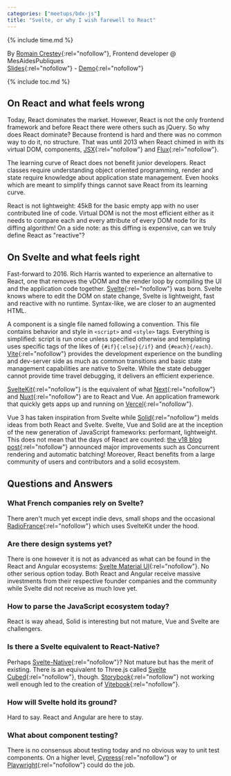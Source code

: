 ```yaml
---
categories: ["meetups/bdx-js"]
title: "Svelte, or why I wish farewell to React"
---
```


{% include time.md %}

By [Romain Crestey](https://twitter.com/r_ourson){:rel="nofollow"}, Frontend developer @ MesAidesPubliques  
[Slides](https://svelte-slides-ourson.vercel.app){:rel="nofollow"} - [Demo](https://svelte-demo-ourson.vercel.app){:rel="nofollow"}


{% include toc.md %}

## On React and what feels wrong

Today, React dominates the market. However, React is not the only frontend framework and before React there were others
such as jQuery. So why does React dominate? Because frontend is hard and there was no common way to do it, no structure.
That was until 2013 when React chimed in with its virtual DOM, components, [JSX](https://reactjs.org/docs/introducing-jsx.html){:rel="nofollow"}
and [Flux](https://facebook.github.io/flux/){:rel="nofollow"}.

The learning curve of React does not benefit junior developers. React classes require understanding object oriented
programming, render and state require knowledge about application state management. Even hooks which are meant to
simplify things cannot save React from its learning curve.

React is not lightweight: 45kB for the basic empty app with no user contributed line of code. Virtual DOM is not the
most efficient either as it needs to compare each and every attribute of every DOM node for its diffing algorithm! On a
side note: as this diffing is expensive, can we truly define React as "reactive"?

## On Svelte and what feels right

Fast-forward to 2016. Rich Harris wanted to experience an alternative to React, one that removes the vDOM and the render
loop by compiling the UI and the application code together. [Svelte](https://svelte.dev/){:rel="nofollow"} was born.
Svelte knows where to edit the DOM on state change, Svelte is lightweight, fast and reactive with no runtime.
Syntax-like, we are closer to an augmented HTML.

A component is a single file named following a convention. This file contains behavior and style in `<script>` and
`<style>` tags. Everything is simplified: script is run once unless specified otherwise and templating uses specific
tags of the likes of `{#if}{:else}{/if}` and `{#each}{/each}`. [Vite](https://vitejs.dev/){:rel="nofollow"} provides the
development experience on the bundling and dev-server side as much as common transitions and basic state management
capabilities are native to Svelte. While the state debugger cannot provide time travel debugging, it delivers an
efficient experience.

[SvelteKit](https://kit.svelte.dev/){:rel="nofollow"} is the equivalent of what [Next](https://nextjs.org/){:rel="nofollow"}
and [Nuxt](https://nuxtjs.org/){:rel="nofollow"} are to React and Vue. An application framework that quickly gets apps
up and running on [Vercel](https://vercel.com/){:rel="nofollow"}.

Vue 3 has taken inspiration from Svelte while [Solid](https://www.solidjs.com/){:rel="nofollow"} melds ideas from both
React and Svelte. Svelte, Vue and Solid are at the inception of the new generation of JavaScript frameworks: performant,
lightweight. This does not mean that the days of React are counted: [the v18 blog post](https://reactjs.org/blog/2022/03/29/react-v18.html){:rel="nofollow"}
announced major improvements such as Concurrent rendering and automatic batching! Moreover, React benefits from a large
community of users and contributors and a solid ecosystem.

## Questions and Answers
### What French companies rely on Svelte?

There aren't much yet except indie devs, small shops and the occasional [RadioFrance](https://www.radiofrance.fr/){:rel="nofollow"}
which uses SvelteKit under the hood.

### Are there design systems yet?

There is one however it is not as advanced as what can be found in the React and Angular ecosystems: [Svelte Material UI](https://sveltematerialui.com/){:rel="nofollow"}.
No other serious option today. Both React and Angular receive massive investments from their respective founder
companies and the community while Svelte did not receive as much love yet.

### How to parse the JavaScript ecosystem today?

React is way ahead, Solid is interesting but not mature, Vue and Svelte are challengers.

### Is there a Svelte equivalent to React-Native?

Perhaps [Svelte-Native](https://svelte-native.technology/){:rel="nofollow"}? Not mature but has the merit of existing.
There is an equivalent to Three.js called [Svelte Cubed](https://svelte-cubed.vercel.app/){:rel="nofollow"}, though. [Storybook](https://storybook.js.org/){:rel="nofollow"}
not working well enough led to the creation of [Vitebook](https://vitebook.dev/){:rel="nofollow"}.

### How will Svelte hold its ground?

Hard to say. React and Angular are here to stay.

### What about component testing?

There is no consensus about testing today and no obvious way to unit test components. On a higher level, [Cypress](https://www.cypress.io/){:rel="nofollow"}
or [Playwright](https://playwright.dev/){:rel="nofollow"} could do the job.